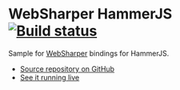 # WebSharper HammerJS [![Build status](https://ci.appveyor.com/api/projects/status/rqjlslr8iopvauc9?svg=true)](https://ci.appveyor.com/project/IntelliFactory/hammerjs)

Sample for [WebSharper](https://websharper.com) bindings for HammerJS.

* [Source repository on GitHub](https://github.com/websharper-samples/HammerJS)
* [See it running live](https://websharper-samples.github.io/HammerJS)
